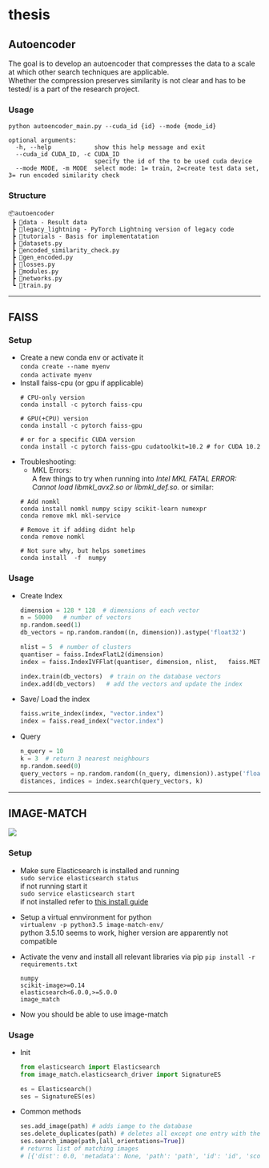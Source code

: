 # thesis
## Autoencoder
The goal is to develop an autoencoder that compresses the data to a scale at which other search techniques are applicable.  
Whether the compression preserves similarity is not clear and has to be tested/ is a part of the research project.

### Usage
```shell
python autoencoder_main.py --cuda_id {id} --mode {mode_id}

optional arguments:
  -h, --help            show this help message and exit
  --cuda_id CUDA_ID, -c CUDA_ID
                        specify the id of the to be used cuda device
  --mode MODE, -m MODE  select mode: 1= train, 2=create test data set, 3= run encoded similarity check
```
### Structure
```
📦autoencoder
 ┣ 📂data - Result data
 ┣ 📂legacy_lightning - PyTorch Lightning version of legacy code
 ┣ 📂tutorials - Basis for implementatation
 ┣ 📜datasets.py
 ┣ 📜encoded_similarity_check.py
 ┣ 📜gen_encoded.py
 ┣ 📜losses.py
 ┣ 📜modules.py
 ┣ 📜networks.py
 ┗ 📜train.py
```

---

## FAISS

### Setup
- Create a new conda env or activate it  
`conda create --name myenv`  
`conda activate myenv`
- Install faiss-cpu (or gpu if applicable)
    ```shell
    # CPU-only version
    conda install -c pytorch faiss-cpu

    # GPU(+CPU) version
    conda install -c pytorch faiss-gpu

    # or for a specific CUDA version
    conda install -c pytorch faiss-gpu cudatoolkit=10.2 # for CUDA 10.2
    ```
- Troubleshooting:
    - MKL Errors:  
    A few things to try when running into *Intel MKL FATAL ERROR: Cannot load libmkl_avx2.so or libmkl_def.so.* or similar:  
    ```shell
    # Add nomkl
    conda install nomkl numpy scipy scikit-learn numexpr
    conda remove mkl mkl-service

    # Remove it if adding didnt help
    conda remove nomkl

    # Not sure why, but helps sometimes
    conda install  -f  numpy
    ```

### Usage
- Create Index
    ```python
    dimension = 128 * 128  # dimensions of each vector
    n = 50000   # number of vectors
    np.random.seed(1)
    db_vectors = np.random.random((n, dimension)).astype('float32')

    nlist = 5  # number of clusters
    quantiser = faiss.IndexFlatL2(dimension)
    index = faiss.IndexIVFFlat(quantiser, dimension, nlist,   faiss.METRIC_L2)

    index.train(db_vectors)  # train on the database vectors
    index.add(db_vectors)   # add the vectors and update the index
    ```
- Save/ Load the index
    ```python
    faiss.write_index(index, "vector.index")
    index = faiss.read_index("vector.index")
    ```   
- Query
    ```python
    n_query = 10
    k = 3  # return 3 nearest neighbours
    np.random.seed(0)
    query_vectors = np.random.random((n_query, dimension)).astype('float32')
    distances, indices = index.search(query_vectors, k)
    ```   

---  

## IMAGE-MATCH
![](https://cloud.githubusercontent.com/assets/6517700/17741093/41040a64-649b-11e6-8499-48b78ddca56b.png
)
### Setup
- Make sure Elasticsearch is installed and running  
`sudo service elasticsearch status`  
if not running start it  
`sudo service elasticsearch start`  
if not installed refer to [this install guide](https://www.elastic.co/de/downloads/elasticsearch)

- Setup a virtual ennvironment for python  
 `virtualenv -p python3.5 image-match-env/`  
 python 3.5.10 seems to work, higher version are apparently not compatible

- Activate the venv and install all relevant libraries via pip `pip install -r requirements.txt`
    ```
    numpy
    scikit-image>=0.14
    elasticsearch<6.0.0,>=5.0.0
    image_match
    ```
- Now you should be able to use image-match

### Usage
- Init
    ```python
    from elasticsearch import Elasticsearch
    from image_match.elasticsearch_driver import SignatureES

    es = Elasticsearch()
    ses = SignatureES(es)
    ```
- Common methods  

    ```python
    ses.add_image(path) # adds iamge to the database
    ses.delete_duplicates(path) # deletes all except one entry with the same !path!
    ses.search_image(path,[all_orientations=True]) 
    # returns list of matching images 
    # [{'dist': 0.0, 'metadata': None, 'path': 'path', 'id': 'id', 'score': 63.0}]
    ```
